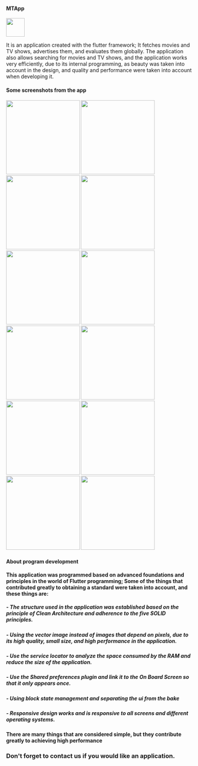 <dive><h4>MTApp</h4><img src="https://user-images.githubusercontent.com/106412464/205672047-904e9a29-f473-4bc8-a227-d85d669f7d75.png" width="50"/></dive>

<p>It is an application created with the flutter framework; It fetches movies and TV shows, advertises them, and evaluates them globally.
The application also allows searching for movies and TV shows, and the application works very efficiently, due to its internal programming, as beauty was taken into account in the design, and quality and performance were taken into account when developing it.</p>

<h4>Some screenshots from the app<h/4>
<h4><h/4>

<img src="https://user-images.githubusercontent.com/106412464/205674072-102e1d07-3b06-4ff5-b747-34c396daa17c.png" width="200"/>
<img src="https://user-images.githubusercontent.com/106412464/205675144-60b77336-b17b-44c6-890b-2a6bf74494d8.png" width="200"/>
<img src="https://user-images.githubusercontent.com/106412464/205675273-e53c89cf-83ec-4b99-bc6c-c12246601493.png" width="200"/>
<img src="https://user-images.githubusercontent.com/106412464/205675461-1bd0b4e3-727d-4852-a6e8-e4a90f715c94.png" width="200"/>
<img src="https://user-images.githubusercontent.com/106412464/205675576-b027fb3c-d0d9-4c9a-8fdc-fe44c59f8263.png" width="200"/>
<img src="https://user-images.githubusercontent.com/106412464/205675781-c841cc9c-7699-4084-8dbe-779d1f83bda3.png" width="200"/>
<img src="https://user-images.githubusercontent.com/106412464/205676047-b4bfd776-2e46-45a3-903f-4abbbca190dd.png" width="200"/>
<img src="https://user-images.githubusercontent.com/106412464/205677898-3900a0e1-08ee-468d-9175-f76b736c14b6.gif" width="200"/>
  <img src="https://user-images.githubusercontent.com/106412464/205678532-8134b55b-a1e4-43b5-bea7-46273ef2f32d.png" width="200"/>
  <img src="https://user-images.githubusercontent.com/106412464/205678553-d55dfd2b-2487-4736-bc86-179cbd79666a.png" width="200"/>
    <img src="https://user-images.githubusercontent.com/106412464/205678568-d89fb95c-561a-4e84-ad03-1f738032a047.png" width="200"/>
    <img src="https://user-images.githubusercontent.com/106412464/205678472-75f52cd6-5caf-4d65-bc21-40d47ce30a34.png" width="200"/>


  <h4>   </h4>

  <h4>About program development</h4>
  <p>This application was programmed based on advanced foundations and principles in the world of Flutter programming; Some of the things that contributed greatly to obtaining a standard were taken into account, and these things are:
</p>
  <h5>- The structure used in the application was established based on the principle of Clean Architecture and adherence to the five SOLID principles.</h5>
  <h5>- Using the vector image instead of images that depend on pixels, due to its high quality, small size, and high performance in the application.</h5>
  <h5>- Use the service locator to analyze the space consumed by the RAM and reduce the size of the application.</h5>
  <h5>- Use the Shared preferences plugin and link it to the On Board Screen so that it only appears once.</h5>
  <h5>- Using block state management and separating the ui from the bake</h5>
  <h5>- Responsive design works and is responsive to all screens and different operating systems.</h5>
  <h4>
  There are many things that are considered simple, but they contribute greatly to achieving high performance </h4>


  <h3> Don't forget to contact us if you would like an application. </h3>
